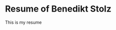 # Resume of Benedikt Stolz
This is my resume
<!--This is my resume. It's written in TeX, based on the awesome [Deedy Resume](https://github.com/deedy/Deedy-Resume) and inspired by [Johannes Schickling's resume](https://github.com/schickling/resume).-->

<!--[View PDF](https://github.com/lorey/resume/raw/master/resume.pdf)-->

<!--## Modification-->
<!--* Small bibliography-->
<!--* Sidebar without coursework-->
<!--* Sidebar with extended skills section-->

<!--## Requirements-->
<!--* xelatex, bibtex-->
<!--* imagemagick-->
<!--* Fonts: [Lato](https://fonts.google.com/specimen/Lato) and [Raleway](https://fonts.google.com/specimen/Raleway)-->

<!--## Installation (Docker)-->
<!--* build the dockerfile: `docker build -t lorey/resume .`-->
<!--* run inside docker `docker run --rm -v $(pwd):/data lorey/resume make`-->

<!--Please keep in mind that the full latex installation and thus the docker image needs around 2GB of storage...-->
<!--If you have latex installed already, I would just run the makefile locally.-->

<!--## Usage-->
<!--There is a Makefile that defines all outputs.-->
<!--You can run it inside the Docker container (see above) or locally (see below):-->
<!--```bash-->
<!--make-->
<!--```-->

<!--It basically executes xelatex, bibtex, and two times xelatex again to get the citations to work:-->

<!--```bash-->
<!--xelatex -synctex=1 -interaction=nonstopmode resume.xtx-->
<!--bibtex resume.aux-->
<!--xelatex -synctex=1 -interaction=nonstopmode resume.xtx-->
<!--xelatex -synctex=1 -interaction=nonstopmode resume.xtx-->
<!--convert -density 300 resume.pdf -resize 50% resume.png-->
<!--```-->
